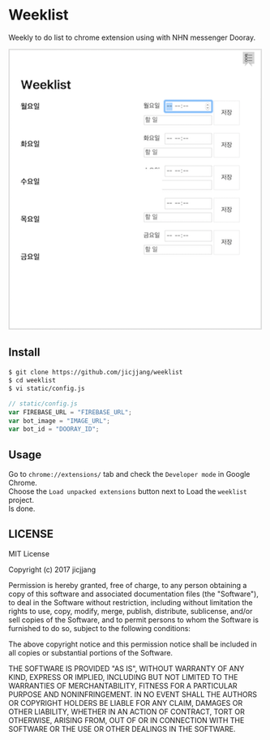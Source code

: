 # Weeklist

Weekly to do list to chrome extension using with NHN messenger Dooray.

![Usage](static/capture.png)

## Install

~~~shell
$ git clone https://github.com/jicjjang/weeklist
$ cd weeklist
$ vi static/config.js
~~~

~~~javascript
// static/config.js
var FIREBASE_URL = "FIREBASE_URL";
var bot_image = "IMAGE_URL";
var bot_id = "DOORAY_ID";
~~~

## Usage

Go to `chrome://extensions/` tab and check the `Developer mode` in Google Chrome.  
Choose the `Load unpacked extensions` button next to Load the `weeklist` project.  
Is done.

## LICENSE

MIT License

Copyright (c) 2017 jicjjang

Permission is hereby granted, free of charge, to any person obtaining a copy
of this software and associated documentation files (the "Software"), to deal
in the Software without restriction, including without limitation the rights
to use, copy, modify, merge, publish, distribute, sublicense, and/or sell
copies of the Software, and to permit persons to whom the Software is
furnished to do so, subject to the following conditions:

The above copyright notice and this permission notice shall be included in all
copies or substantial portions of the Software.

THE SOFTWARE IS PROVIDED "AS IS", WITHOUT WARRANTY OF ANY KIND, EXPRESS OR
IMPLIED, INCLUDING BUT NOT LIMITED TO THE WARRANTIES OF MERCHANTABILITY,
FITNESS FOR A PARTICULAR PURPOSE AND NONINFRINGEMENT. IN NO EVENT SHALL THE
AUTHORS OR COPYRIGHT HOLDERS BE LIABLE FOR ANY CLAIM, DAMAGES OR OTHER
LIABILITY, WHETHER IN AN ACTION OF CONTRACT, TORT OR OTHERWISE, ARISING FROM,
OUT OF OR IN CONNECTION WITH THE SOFTWARE OR THE USE OR OTHER DEALINGS IN THE
SOFTWARE.

